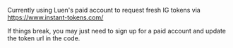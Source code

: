 Currently using Luen's paid account to request fresh IG tokens via https://www.instant-tokens.com/

If things break, you may just need to sign up for a paid account and update the token url in the code.
